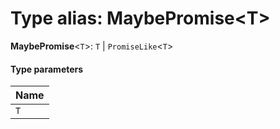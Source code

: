 # Type alias: MaybePromise\<T>

**MaybePromise**<`T`>: `T` | `PromiseLike`<`T`>

#### Type parameters

| Name |
| :------ |
| `T` |
